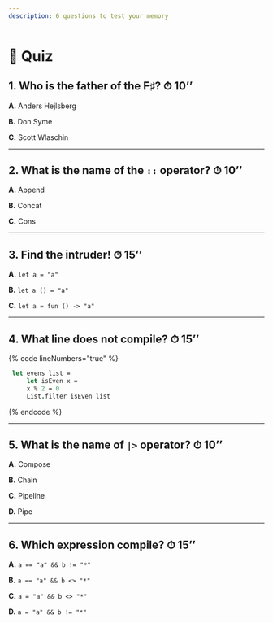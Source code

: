 ```yaml
---
description: 6 questions to test your memory
---
```


# 🍔 Quiz

## 1. Who is the father of the F♯? ⏱ 10’’

**A.** Anders Hejlsberg

**B.** Don Syme

**C.** Scott Wlaschin

***

## 2. What is the name of the `::` operator? ⏱ 10’’

**A.** Append

**B.** Concat

**C.** Cons

***

## 3. Find the intruder! ⏱ 15’’

**A.** `let a = "a"`

**B.** `let a () = "a"`

**C.** `let a = fun () -> "a"`

***

## 4. What line does not compile? ⏱ 15’’

{% code lineNumbers="true" %}
```fsharp
 let evens list =
     let isEven x =
     x % 2 = 0
     List.filter isEven list
```
{% endcode %}

***

## 5. What is the name of `|>` operator? ⏱ 10’’

**A.** Compose

**B.** Chain

**C.** Pipeline

**D.** Pipe

***

## 6. Which expression compile? ⏱ 15’’

**A.** `a == "a" && b != "*"`

**B.** `a == "a" && b <> "*"`

**C.** `a = "a" && b <> "*"`

**D.** `a = "a" && b != "*"`
